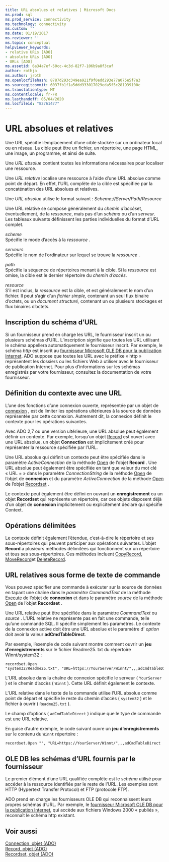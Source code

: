 ```yaml
---
title: URL absolues et relatives | Microsoft Docs
ms.prod: sql
ms.prod_service: connectivity
ms.technology: connectivity
ms.custom: ''
ms.date: 01/19/2017
ms.reviewer: ''
ms.topic: conceptual
helpviewer_keywords:
- relative URLs [ADO]
- absolute URLs [ADO]
- URLs [ADO]
ms.assetid: 6a34a7ef-50cc-4c3d-82f7-106b9a8f3caf
author: rothja
ms.author: jroth
ms.openlocfilehash: 8787d293c349ea921f9f0edd293e77a075e5f7a3
ms.sourcegitcommit: 6037fb1f1a5ddd933017029eda5f5c281939100c
ms.translationtype: MT
ms.contentlocale: fr-FR
ms.lasthandoff: 05/04/2020
ms.locfileid: "82761477"
---
```

# <a name="absolute-and-relative-urls"></a>URL absolues et relatives
Une URL spécifie l’emplacement d’une cible stockée sur un ordinateur local ou en réseau. La cible peut être un fichier, un répertoire, une page HTML, une image, un programme, et ainsi de suite.  
  
 Une *URL absolue* contient toutes les informations nécessaires pour localiser une ressource.  
  
 Une *URL relative* localise une ressource à l’aide d’une URL absolue comme point de départ. En effet, l’URL complète de la cible est spécifiée par la concaténation des URL absolues et relatives.  
  
 Une *URL absolue* utilise le format suivant : *Scheme://Server/Path/Resource*  
  
 Une URL relative se compose généralement du *chemin d’accès*et, éventuellement, de la *ressource*, mais pas d’un *schéma* ou d’un *serveur*. Les tableaux suivants définissent les parties individuelles du format d’URL complet.  
  
 *scheme*  
 Spécifie le mode d’accès à la *ressource* .  
  
 *serveurs*  
 Spécifie le nom de l’ordinateur sur lequel se trouve la *ressource* .  
  
 *path*  
 Spécifie la séquence de répertoires menant à la cible. Si la *ressource* est omise, la cible est le dernier répertoire du *chemin d’accès*.  
  
 *resource*  
 S’il est inclus, la *ressource* est la cible, et est généralement le nom d’un fichier. Il peut s’agir d’un *fichier simple,* contenant un seul flux binaire d’octets, ou un *document structuré,* contenant un ou plusieurs stockages et flux binaires d’octets.  
  
## <a name="url-scheme-registration"></a>Inscription du schéma d’URL  
 Si un fournisseur prend en charge les URL, le fournisseur inscrit un ou plusieurs schémas d’URL. L’inscription signifie que toutes les URL utilisant le schéma appellera automatiquement le fournisseur inscrit. Par exemple, le schéma *http* est inscrit au [fournisseur Microsoft OLE DB pour la publication Internet](../../../ado/guide/appendixes/microsoft-ole-db-provider-for-internet-publishing.md). ADO suppose que toutes les URL avec le préfixe « http » représentent les dossiers ou les fichiers Web à utiliser avec le fournisseur de publication Internet. Pour plus d’informations sur les schémas enregistrés par votre fournisseur, consultez la documentation de votre fournisseur.  
  
## <a name="defining-context-with-a-url"></a>Définition du contexte avec une URL  
 L’une des fonctions d’une connexion ouverte, représentée par un objet de [connexion](../../../ado/reference/ado-api/connection-object-ado.md) , est de limiter les opérations ultérieures à la source de données représentée par cette connexion. Autrement dit, la connexion définit le contexte pour les opérations suivantes.  
  
 Avec ADO 2,7 ou une version ultérieure, une URL absolue peut également définir un contexte. Par exemple, lorsqu’un objet [Record](../../../ado/reference/ado-api/record-object-ado.md) est ouvert avec une URL absolue, un objet **Connection** est implicitement créé pour représenter la ressource spécifiée par l’URL.  
  
 Une URL absolue qui définit un contexte peut être spécifiée dans le paramètre *ActiveConnection* de la méthode [Open](../../../ado/reference/ado-api/open-method-ado-record.md) de l’objet **Record** . Une URL absolue peut également être spécifiée en tant que valeur du mot clé « URL = » dans le paramètre *ConnectionString* de la méthode [Open](../../../ado/reference/ado-api/open-method-ado-connection.md) de l’objet de **connexion** et du paramètre *ActiveConnection* de la méthode [Open](../../../ado/reference/ado-api/open-method-ado-recordset.md) de l’objet [Recordset](../../../ado/reference/ado-api/recordset-object-ado.md) .  
  
 Le contexte peut également être défini en ouvrant un **enregistrement** ou un objet **Recordset** qui représente un répertoire, car ces objets disposent déjà d’un objet de **connexion** implicitement ou explicitement déclaré qui spécifie Context.  
  
## <a name="scoped-operations"></a>Opérations délimitées  
 Le contexte définit également l’étendue, c’est-à-dire le répertoire et ses sous-répertoires qui peuvent participer aux opérations suivantes. L’objet **Record** a plusieurs méthodes délimitées qui fonctionnent sur un répertoire et tous ses sous-répertoires. Ces méthodes incluent [CopyRecord](../../../ado/reference/ado-api/copyrecord-method-ado.md), [MoveRecord](../../../ado/reference/ado-api/moverecord-method-ado.md)et [DeleteRecord](../../../ado/reference/ado-api/deleterecord-method-ado.md).  
  
## <a name="relative-urls-as-command-text"></a>URL relatives sous forme de texte de commande  
 Vous pouvez spécifier une commande à exécuter sur la source de données en tapant une chaîne dans le *paramètre CommandText* de la méthode [Execute](../../../ado/reference/ado-api/execute-method-ado-connection.md) de l’objet de **connexion** et dans le paramètre *source* de la méthode [Open](../../../ado/reference/ado-api/open-method-ado-recordset.md) de l’objet **Recordset** .  
  
 Une URL relative peut être spécifiée dans le paramètre *CommandText* ou *source* . L’URL relative ne représente pas en fait une commande, telle qu’une commande SQL. Il spécifie simplement les paramètres. Le contexte de la connexion active doit être une URL absolue et le paramètre d' *option* doit avoir la valeur **adCmdTableDirect**.  
  
 Par exemple, l’exemple de code suivant montre comment ouvrir un **jeu d’enregistrements** sur le fichier Readme25. txt du répertoire Winnt/system32 :  
  
```  
recordset.Open "system32/Readme25.txt", "URL=https://YourServer/Winnt/",,,adCmdTableDirect  
```  
  
 L’URL absolue dans la chaîne de connexion spécifie le serveur ( `YourServer` ) et le chemin d’accès ( `Winnt` ). Cette URL définit également le contexte.  
  
 L’URL relative dans le texte de la commande utilise l’URL absolue comme point de départ et spécifie le reste du chemin d’accès ( `system32` ) et le fichier à ouvrir ( `Readme25.txt` ).  
  
 Le champ d’options ( `adCmdTableDirect` ) indique que le type de commande est une URL relative.  
  
 En guise d’autre exemple, le code suivant ouvre un **jeu d’enregistrements** sur le contenu du `Winnt` répertoire :  
  
```  
recordset.Open "", "URL=https://YourServer/Winnt/",,,adCmdTableDirect  
```  
  
## <a name="ole-db-provider-supplied-url-schemes"></a>OLE DB les schémas d’URL fournis par le fournisseur  
 Le premier élément d’une URL qualifiée complète est le *schéma* utilisé pour accéder à la ressource identifiée par le reste de l’URL. Les exemples sont HTTP (Hypertext Transfer Protocol) et FTP (protocole FTP).  
  
 ADO prend en charge les fournisseurs OLE DB qui reconnaissent leurs propres schémas d’URL. Par exemple, le [fournisseur Microsoft OLE DB pour la publication Internet](../../../ado/guide/appendixes/microsoft-ole-db-provider-for-internet-publishing.md)*,* qui accède aux fichiers Windows 2000 « publiés », reconnaît le schéma http existant.  
  
## <a name="see-also"></a>Voir aussi  
 [Connection, objet (ADO)](../../../ado/reference/ado-api/connection-object-ado.md)   
 [Record, objet (ADO)](../../../ado/reference/ado-api/record-object-ado.md)   
 [Recordset, objet (ADO)](../../../ado/reference/ado-api/recordset-object-ado.md)
